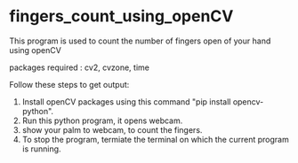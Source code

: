 # fingers_count_using_openCV

This program is used to count the number of fingers open of your hand using openCV

packages required : cv2, cvzone, time

Follow these steps to get output:
1. Install openCV packages using this command "pip install opencv-python".
2. Run this python program, it opens webcam.
3. show your palm to webcam, to count the fingers.
4. To stop the program, termiate the terminal on which the current program is running.
